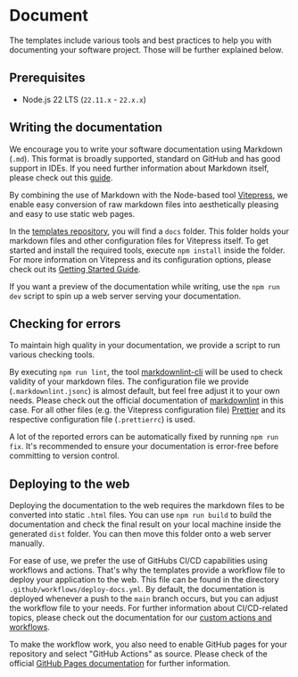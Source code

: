# Document

The templates include various tools and best practices to help you with documenting your software project.
Those will be further explained below.

## Prerequisites

- Node.js 22 LTS (`22.11.x` - `22.x.x`)

## Writing the documentation

We encourage you to write your software documentation using Markdown (`.md`). This format is broadly supported, standard on GitHub and has good support in IDEs.
If you need further information about Markdown itself, please check out this [guide](https://www.markdownguide.org/).

By combining the use of Markdown with the Node-based tool [Vitepress](https://vitepress.dev/), we enable easy conversion of raw markdown files into aesthetically pleasing and easy to use static web pages.

In the [templates repository](https://github.com/it-at-m/refarch-templates), you will find a `docs` folder. This folder holds your markdown files and other configuration files for Vitepress itself.
To get started and install the required tools, execute `npm install` inside the folder.
For more information on Vitepress and its configuration options, please check out its [Getting Started Guide](https://vitepress.dev/guide/getting-started).

If you want a preview of the documentation while writing, use the `npm run dev` script to spin up a web server serving your documentation.

## Checking for errors

To maintain high quality in your documentation, we provide a script to run various checking tools.

By executing `npm run lint`, the tool [markdownlint-cli](https://github.com/igorshubovych/markdownlint-cli) will be used to check validity of your markdown files.
The configuration file we provide (`.markdownlint.jsonc`) is almost default, but feel free adjust it to your own needs. Please check out the official documentation of [markdownlint](https://github.com/DavidAnson/markdownlint#optionsconfig) in this case.
For all other files (e.g. the Vitepress configuration file) [Prettier](https://prettier.io/) and its respective configuration file (`.prettierrc`) is used.

A lot of the reported errors can be automatically fixed by running `npm run fix`.
It's recommended to ensure your documentation is error-free before committing to version control.

## Deploying to the web

Deploying the documentation to the web requires the markdown files to be converted into static `.html` files. You can use `npm run build` to build the documentation and check the final result on your local machine inside the generated `dist` folder.
You can then move this folder onto a web server manually.

For ease of use, we prefer the use of GitHubs CI/CD capabilities using workflows and actions. That's why the templates provide a workflow file to deploy your application to the web. This file can be found in the directory `.github/workflows/deploy-docs.yml`.
By default, the documentation is deployed whenever a push to the `main` branch occurs, but you can adjust the workflow file to your needs.
For further information about CI/CD-related topics, please check out the documentation for our [custom actions and workflows](https://github.com/it-at-m/.github).

To make the workflow work, you also need to enable GitHub pages for your repository and select "GitHub Actions" as source. Please check of the official [GitHub Pages documentation](https://pages.github.com/) for further information.
